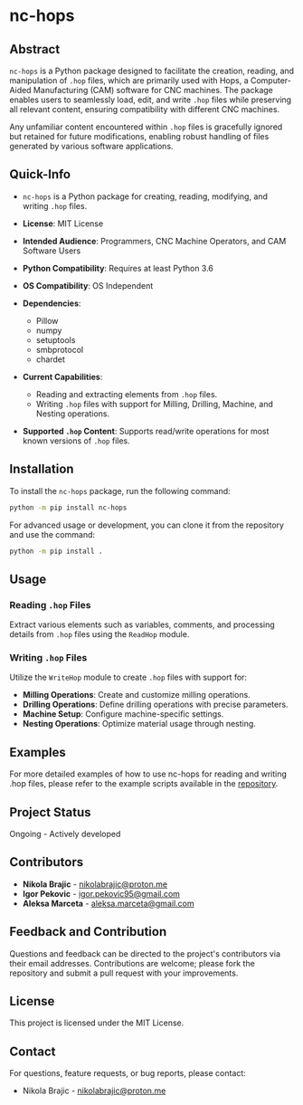 # nc-hops

## Abstract

`nc-hops` is a Python package designed to facilitate the creation, reading, and manipulation of `.hop` files, which are primarily used with Hops, a Computer-Aided Manufacturing (CAM) software for CNC machines. The package enables users to seamlessly load, edit, and write `.hop` files while preserving all relevant content, ensuring compatibility with different CNC machines.

Any unfamiliar content encountered within `.hop` files is gracefully ignored but retained for future modifications, enabling robust handling of files generated by various software applications.

## Quick-Info

- `nc-hops` is a Python package for creating, reading, modifying, and writing `.hop` files.
- **License**: MIT License
- **Intended Audience**: Programmers, CNC Machine Operators, and CAM Software Users
- **Python Compatibility**: Requires at least Python 3.6
- **OS Compatibility**: OS Independent
- **Dependencies**: 
  - Pillow
  - numpy
  - setuptools
  - smbprotocol
  - chardet

- **Current Capabilities**:
  - Reading and extracting elements from `.hop` files.
  - Writing `.hop` files with support for Milling, Drilling, Machine, and Nesting operations.
- **Supported `.hop` Content**: Supports read/write operations for most known versions of `.hop` files.

## Installation

To install the `nc-hops` package, run the following command:
```bash
python -m pip install nc-hops
```

For advanced usage or development, you can clone it from the repository and use the command:
```bash 
python -m pip install .
```

## Usage

### Reading `.hop` Files

Extract various elements such as variables, comments, and processing details from `.hop` files using the `ReadHop` module.

### Writing `.hop` Files

Utilize the `WriteHop` module to create `.hop` files with support for:
- **Milling Operations**: Create and customize milling operations.
- **Drilling Operations**: Define drilling operations with precise parameters.
- **Machine Setup**: Configure machine-specific settings.
- **Nesting Operations**: Optimize material usage through nesting.

## Examples
For more detailed examples of how to use nc-hops for reading and writing .hop files, please refer to the example scripts available in the [repository](https://gitlab.com/brejabrejic/Hops).

## Project Status

Ongoing - Actively developed 

## Contributors

- **Nikola Brajic** - [nikolabrajic@proton.me](mailto:nikolabrajic@proton.me)
- **Igor Pekovic** - [igor.pekovic95@gmail.com](mailto:igor.pekovic95@gmail.com)
- **Aleksa Marceta** - [aleksa.marceta@gmail.com](mailto:aleksa.marceta@gmail.com)

## Feedback and Contribution

Questions and feedback can be directed to the project's contributors via their email addresses. Contributions are welcome; please fork the repository and submit a pull request with your improvements.

## License

This project is licensed under the MIT License.

## Contact

For questions, feature requests, or bug reports, please contact:
- Nikola Brajic - [nikolabrajic@proton.me](mailto:nikolabrajic@proton.me)

